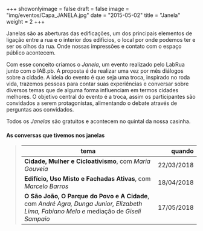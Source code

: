 +++
showonlyimage = false
draft = false
image = "img/eventos/Capa_JANELA.jpg"
date = "2015-05-02"
title = "Janela"
weight = 2
+++

Janelas são as aberturas das edificações, um dos principais elementos de ligação entre a rua e o interior dos edifícios, o local por onde podemos ter e ser os olhos da rua. Onde nossas impressões e contato com o espaço público acontecem.
<!--more-->

Com esse conceito criamos o *Janela*, um evento realizado pelo LabRua junto com o IAB.pb. A proposta é de realizar uma vez por mês diálogos sobre a cidade. A ideia do evento é que seja uma troca, inspirado no roda vida, trazemos pessoas para contar suas experiências e conversar sobre diversos temas que de alguma forma influenciam em termos cidades melhores. O objetivo central do evento é a troca, assim os participantes são convidados a serem protagonistas, alimentando o debate através de perguntas aos convidados.

Todos os *Janelas* são gratuitos e acontecem no quintal da nossa casinha.




#### As conversas que tivemos nos janelas

> tema          | quando
> -----     | ---:
> **Cidade, Mulher e Cicloativismo**, com *Maria Gouveia* |   22/03/2018
> **Edifício, Uso Misto e Fachadas Ativas**, com *Marcelo Barros* |    18/04/2018
> **O São João, O Parque do Povo e A Cidade**, com *André Agra, Dunga Junior, Elizabeth Lima, Fabiano Melo e* mediação de *Giseli Sampaio* |   17/05/2018




<style>
table:nth-of-type(1) {
    display:table;
    width:100%;
}
table:nth-of-type(1) th:nth-of-type(2) {
    width:10%;
}
</style>
